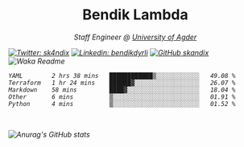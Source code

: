 <h1 align="center"> Bendik Lambda </h1>
<p align="center"><em>Staff Engineer @ <a href="http://www.uia.no">University of Agder</a></p>



[![Twitter: sk4ndix](https://img.shields.io/twitter/follow/sk4ndix?style=social)](https://twitter.com/sk4ndix)
[![Linkedin: bendikdyrli](https://img.shields.io/badge/-bendikdyrli-blue?style=flat-square&logo=Linkedin&logoColor=white&link=https://www.linkedin.com/in/bendikdyrli/)](https://www.linkedin.com/in/bendikdyrli/)
[![GitHub skandix](https://img.shields.io/github/followers/skandix?label=follow&style=social)](https://github.com/skandix)
![Waka Readme](https://github.com/skandix/skandix/workflows/Waka%20Readme/badge.svg)


<!--START_SECTION:waka-->
```text
YAML        2 hrs 38 mins   ████████████▒░░░░░░░░░░░░   49.08 % 
Terraform   1 hr 24 mins    ██████▓░░░░░░░░░░░░░░░░░░   26.07 % 
Markdown    58 mins         ████▓░░░░░░░░░░░░░░░░░░░░   18.04 % 
Other       6 mins          ▒░░░░░░░░░░░░░░░░░░░░░░░░   01.91 % 
Python      4 mins          ▒░░░░░░░░░░░░░░░░░░░░░░░░   01.52 % 
```
<!--END_SECTION:waka-->

  <br>
  
![Anurag's GitHub stats](https://github-readme-stats.vercel.app/api?username=skandix&show_icons=true&theme=tokyonight)


